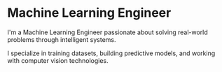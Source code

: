 # Machine Learning Engineer


I'm a Machine Learning Engineer passionate about solving real-world problems through intelligent systems.

I specialize in training datasets, building predictive models, and working with computer vision technologies.
